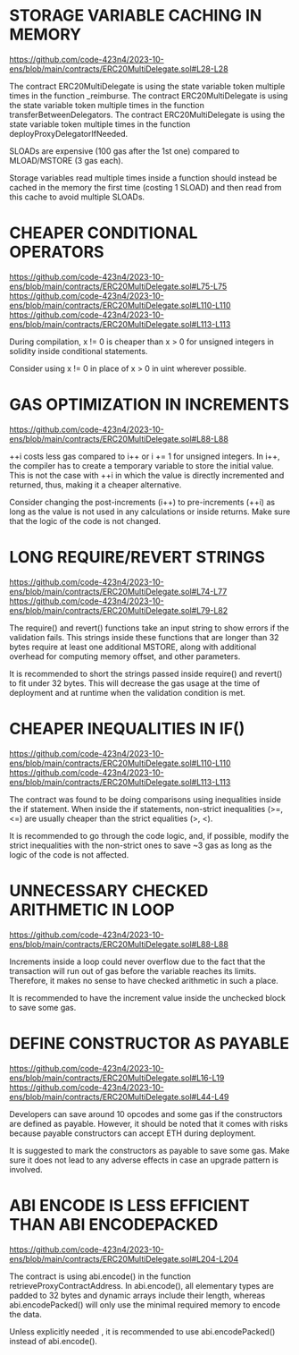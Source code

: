 # STORAGE VARIABLE CACHING IN MEMORY
https://github.com/code-423n4/2023-10-ens/blob/main/contracts/ERC20MultiDelegate.sol#L28-L28

The contract ERC20MultiDelegate is using the state variable token multiple times in the function _reimburse.
The contract ERC20MultiDelegate is using the state variable token multiple times in the function transferBetweenDelegators.
The contract ERC20MultiDelegate is using the state variable token multiple times in the function deployProxyDelegatorIfNeeded.

SLOADs are expensive (100 gas after the 1st one) compared to MLOAD/MSTORE (3 gas each).

Storage variables read multiple times inside a function should instead be cached in the memory the first time (costing 1 SLOAD) and then read from this cache to avoid multiple SLOADs.


# CHEAPER CONDITIONAL OPERATORS
https://github.com/code-423n4/2023-10-ens/blob/main/contracts/ERC20MultiDelegate.sol#L75-L75
https://github.com/code-423n4/2023-10-ens/blob/main/contracts/ERC20MultiDelegate.sol#L110-L110
https://github.com/code-423n4/2023-10-ens/blob/main/contracts/ERC20MultiDelegate.sol#L113-L113

During compilation, x != 0 is cheaper than x > 0 for unsigned integers in solidity inside conditional statements.

Consider using x != 0 in place of x > 0 in uint wherever possible.

# GAS OPTIMIZATION IN INCREMENTS
https://github.com/code-423n4/2023-10-ens/blob/main/contracts/ERC20MultiDelegate.sol#L88-L88

++i costs less gas compared to i++ or i += 1 for unsigned integers. In i++, the compiler has to create a temporary variable to store the initial value. This is not the case with ++i in which the value is directly incremented and returned, thus, making it a cheaper alternative.

Consider changing the post-increments (i++) to pre-increments (++i) as long as the value is not used in any calculations or inside returns. Make sure that the logic of the code is not changed.

# LONG REQUIRE/REVERT STRINGS
https://github.com/code-423n4/2023-10-ens/blob/main/contracts/ERC20MultiDelegate.sol#L74-L77
https://github.com/code-423n4/2023-10-ens/blob/main/contracts/ERC20MultiDelegate.sol#L79-L82

The require() and revert() functions take an input string to show errors if the validation fails.
This strings inside these functions that are longer than 32 bytes require at least one additional MSTORE, along with additional overhead for computing memory offset, and other parameters.

It is recommended to short the strings passed inside require() and revert() to fit under 32 bytes. This will decrease the gas usage at the time of deployment and at runtime when the validation condition is met.

# CHEAPER INEQUALITIES IN IF()
https://github.com/code-423n4/2023-10-ens/blob/main/contracts/ERC20MultiDelegate.sol#L110-L110
https://github.com/code-423n4/2023-10-ens/blob/main/contracts/ERC20MultiDelegate.sol#L113-L113

The contract was found to be doing comparisons using inequalities inside the if statement.
When inside the if statements, non-strict inequalities (>=, <=) are usually cheaper than the strict equalities (>, <).

It is recommended to go through the code logic, and, if possible, modify the strict inequalities with the non-strict ones to save ~3 gas as long as the logic of the code is not affected.

# UNNECESSARY CHECKED ARITHMETIC IN LOOP
https://github.com/code-423n4/2023-10-ens/blob/main/contracts/ERC20MultiDelegate.sol#L88-L88

Increments inside a loop could never overflow due to the fact that the transaction will run out of gas before the variable reaches its limits. Therefore, it makes no sense to have checked arithmetic in such a place.

It is recommended to have the increment value inside the unchecked block to save some gas.

# DEFINE CONSTRUCTOR AS PAYABLE

https://github.com/code-423n4/2023-10-ens/blob/main/contracts/ERC20MultiDelegate.sol#L16-L19
https://github.com/code-423n4/2023-10-ens/blob/main/contracts/ERC20MultiDelegate.sol#L44-L49

Developers can save around 10 opcodes and some gas if the constructors are defined as payable.
However, it should be noted that it comes with risks because payable constructors can accept ETH during deployment.

It is suggested to mark the constructors as payable to save some gas. Make sure it does not lead to any adverse effects in case an upgrade pattern is involved.

# ABI ENCODE IS LESS EFFICIENT THAN ABI ENCODEPACKED
https://github.com/code-423n4/2023-10-ens/blob/main/contracts/ERC20MultiDelegate.sol#L204-L204

The contract is using abi.encode() in the function retrieveProxyContractAddress. In abi.encode(), all elementary types are padded to 32 bytes and dynamic arrays include their length, whereas abi.encodePacked() will only use the minimal required memory to encode the data.

Unless explicitly needed , it is recommended to use abi.encodePacked() instead of abi.encode().
